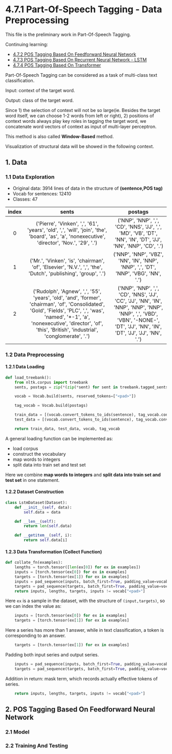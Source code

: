 # 4.7.1 Part-Of-Speech Tagging - Data Preprocessing

This file is the preliminary work in Part-Of-Speech Tagging.

Continuing learning:

- [4.7.2 POS Tagging Based On Feedforward Neural Network]()
- [4.7.3 POS Tagging Based On Recurrent Neural Network - LSTM]()
- [4.7.4 POS Tagging Based On Transformer]()

Part-Of-Speech Tagging can be considered as a task of multi-class text classification.

Input: context of the target word.

Output: class of the target word.

Since 1) the selection of context will not be so large(ie. Besides the target word itself,
we can choose 1-2 words from left or right), 2) positions of context words always play key roles in
tagging the target word, we concatenate word vectors of context as input of multi-layer perceptron.

This method is also called **Window-Based** method.

Visualization of structural data will be showed in the following context.

## 1. Data

### 1.1 Data Exploration

- Original data: 3914 lines of data in the structure of **(sentence,POS tag)**
- Vocab for sentences: 12410
- Classes: 47

| index | sents | postags |
| :--: | :--: | :--: |
| 0 | ('Pierre', 'Vinken', ',', '61', 'years', 'old', ',', 'will', 'join', 'the', 'board', 'as', 'a', 'nonexecutive', 'director', 'Nov.', '29', '.') |('NNP', 'NNP', ',', 'CD', 'NNS', 'JJ', ',', 'MD', 'VB', 'DT', 'NN', 'IN', 'DT', 'JJ', 'NN', 'NNP', 'CD', '.') |
| 1 | ('Mr.', 'Vinken', 'is', 'chairman', 'of', 'Elsevier', 'N.V.', ',', 'the', 'Dutch', 'publishing', 'group', '.') |('NNP', 'NNP', 'VBZ', 'NN', 'IN', 'NNP', 'NNP', ',', 'DT', 'NNP', 'VBG', 'NN', '.') |
| 2 | ('Rudolph', 'Agnew', ',', '55', 'years', 'old', 'and', 'former', 'chairman', 'of', 'Consolidated', 'Gold', 'Fields', 'PLC', ',', 'was', 'named', '*-1', 'a', 'nonexecutive', 'director', 'of', 'this', 'British', 'industrial', 'conglomerate', '.') | ('NNP', 'NNP', ',', 'CD', 'NNS', 'JJ', 'CC', 'JJ', 'NN', 'IN', 'NNP', 'NNP', 'NNP', 'NNP', ',', 'VBD', 'VBN', '-NONE-', 'DT', 'JJ', 'NN', 'IN', 'DT', 'JJ', 'JJ', 'NN', '.') |


### 1.2 Data Preprocessing

#### 1.2.1 Data Loading

```python
def load_treebank():
    from nltk.corpus import treebank
    sents, postags = zip(*(zip(*sent) for sent in treebank.tagged_sents()))

    vocab = Vocab.build(sents, reserved_tokens=["<pad>"])

    tag_vocab = Vocab.build(postags)

    train_data = [(vocab.convert_tokens_to_ids(sentence), tag_vocab.convert_tokens_to_ids(tags)) for sentence, tags in zip(sents[:3000], postags[:3000])]
    test_data = [(vocab.convert_tokens_to_ids(sentence), tag_vocab.convert_tokens_to_ids(tags)) for sentence, tags in zip(sents[3000:], postags[3000:])]

    return train_data, test_data, vocab, tag_vocab
```

A general loading function can be implemented as:
- load corpus
- construct the vocabulary
- map words to integers
- split data into train set and test set

Here we combine **map words to integers** and **split data into train set and test set** in one statement.

#### 1.2.2 Dataset Construction

```python
class LstmDataset(Dataset):
    def __init__(self, data):
        self.data = data

    def __len__(self):
        return len(self.data)

    def __getitem__(self, i):
        return self.data[i]
```

#### 1.2.3 Data Transformation (Collect Function)

```python
def collate_fn(examples):
    lengths = torch.tensor([len(ex[0]) for ex in examples])
    inputs = [torch.tensor(ex[0]) for ex in examples]
    targets = [torch.tensor(ex[1]) for ex in examples]
    inputs = pad_sequence(inputs, batch_first=True, padding_value=vocab["<pad>"])
    targets = pad_sequence(targets, batch_first=True, padding_value=vocab["<pad>"])
    return inputs, lengths, targets, inputs != vocab["<pad>"]
```

Here ```ex``` is a sample in the dataset, with the structure of ```(input,targets)```, so we can index the value as:
```python
    inputs = [torch.tensor(ex[0]) for ex in examples]
    targets = [torch.tensor(ex[1]) for ex in examples]
```


Here a series has more than 1 answer, while in text classification, a token is corresponding to an answer.
```python
    targets = [torch.tensor(ex[1]) for ex in examples]
```

Padding both input series and output series.
```python
    inputs = pad_sequence(inputs, batch_first=True, padding_value=vocab["<pad>"])
    targets = pad_sequence(targets, batch_first=True, padding_value=vocab["<pad>"])
```

Addition in return: mask term, which records actually effective tokens of series.
```python
    return inputs, lengths, targets, inputs != vocab["<pad>"]
```


## 2. POS Tagging Based On Feedforward Neural Network

### 2.1 Model

### 2.2 Training And Testing






